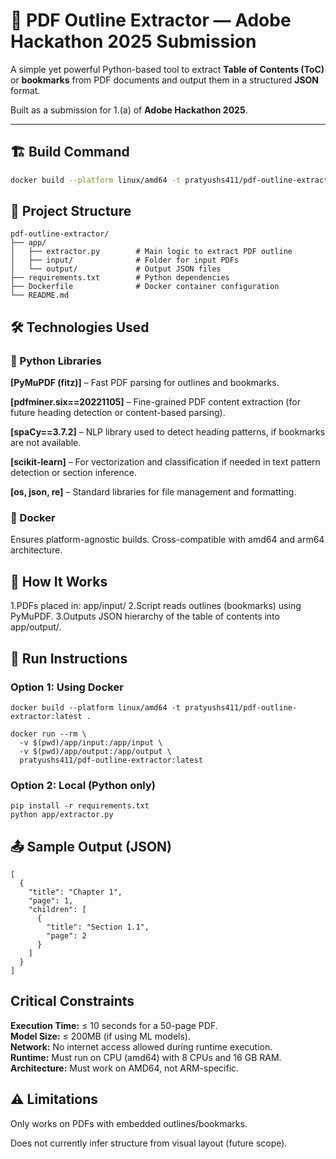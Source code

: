 # 🧠 PDF Outline Extractor — Adobe Hackathon 2025 Submission

A simple yet powerful Python-based tool to extract **Table of Contents (ToC)** or **bookmarks** from PDF documents and output them in a structured **JSON** format.

Built as a submission for 1.(a) of **Adobe Hackathon 2025**.

---

## 🏗️ Build Command

```bash
docker build --platform linux/amd64 -t pratyushs411/pdf-outline-extractor:latest .
```

## 📁 Project Structure
```
pdf-outline-extractor/
├── app/
│   ├── extractor.py        # Main logic to extract PDF outline
│   ├── input/              # Folder for input PDFs
│   └── output/             # Output JSON files
├── requirements.txt        # Python dependencies
├── Dockerfile              # Docker container configuration
└── README.md               
```
## 🛠️ Technologies Used

### 🐍 Python Libraries
**[PyMuPDF (fitz)]** – Fast PDF parsing for outlines and bookmarks.

**[pdfminer.six==20221105]** – Fine-grained PDF content extraction (for future heading detection or content-based parsing).

**[spaCy==3.7.2]** – NLP library used to detect heading patterns, if bookmarks are not available.

**[scikit-learn]** – For vectorization and classification if needed in text pattern detection or section inference.

**[os, json, re]** – Standard libraries for file management and formatting.

### 🐳 Docker
Ensures platform-agnostic builds.
Cross-compatible with amd64 and arm64 architecture.

## 🔧 How It Works

1.PDFs placed in: app/input/
2.Script reads outlines (bookmarks) using PyMuPDF.
3.Outputs JSON hierarchy of the table of contents into app/output/.

## 🚀 Run Instructions

### Option 1: Using Docker
```
docker build --platform linux/amd64 -t pratyushs411/pdf-outline-extractor:latest .

docker run --rm \
  -v $(pwd)/app/input:/app/input \
  -v $(pwd)/app/output:/app/output \
  pratyushs411/pdf-outline-extractor:latest
```

### Option 2: Local (Python only)
```
pip install -r requirements.txt
python app/extractor.py
```
## 📤 Sample Output (JSON)

```
[
  {
    "title": "Chapter 1",
    "page": 1,
    "children": [
      {
        "title": "Section 1.1",
        "page": 2
      }
    ]
  }
]

```

## Critical Constraints

**Execution Time:** ≤ 10 seconds for a 50-page PDF.  
**Model Size:** ≤ 200MB (if using ML models).  
**Network:** No internet access allowed during runtime execution.  
**Runtime:** Must run on CPU (amd64) with 8 CPUs and 16 GB RAM.  
**Architecture:** Must work on AMD64, not ARM-specific.  

## ⚠️ Limitations

Only works on PDFs with embedded outlines/bookmarks.

Does not currently infer structure from visual layout (future scope).



